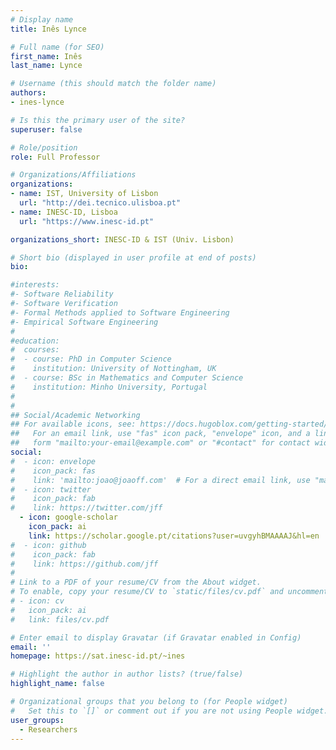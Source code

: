 ```yaml
---
# Display name
title: Inês Lynce

# Full name (for SEO)
first_name: Inês
last_name: Lynce

# Username (this should match the folder name)
authors:
- ines-lynce

# Is this the primary user of the site?
superuser: false

# Role/position
role: Full Professor

# Organizations/Affiliations
organizations:
- name: IST, University of Lisbon
  url: "http://dei.tecnico.ulisboa.pt"
- name: INESC-ID, Lisboa
  url: "https://www.inesc-id.pt"

organizations_short: INESC-ID & IST (Univ. Lisbon)

# Short bio (displayed in user profile at end of posts)
bio: 

#interests:
#- Software Reliability
#- Software Verification
#- Formal Methods applied to Software Engineering
#- Empirical Software Engineering
#
#education:
#  courses:
#  - course: PhD in Computer Science
#    institution: University of Nottingham, UK
#  - course: BSc in Mathematics and Computer Science
#    institution: Minho University, Portugal
#
#
## Social/Academic Networking
## For available icons, see: https://docs.hugoblox.com/getting-started/page-builder/#icons
##   For an email link, use "fas" icon pack, "envelope" icon, and a link in the
##   form "mailto:your-email@example.com" or "#contact" for contact widget.
social:
#  - icon: envelope
#    icon_pack: fas
#    link: 'mailto:joao@joaoff.com'  # For a direct email link, use "mailto:joao@joaoff.com".
#  - icon: twitter
#    icon_pack: fab
#    link: https://twitter.com/jff
  - icon: google-scholar
    icon_pack: ai
    link: https://scholar.google.pt/citations?user=uvgyhBMAAAAJ&hl=en
#  - icon: github
#    icon_pack: fab
#    link: https://github.com/jff
#    
# Link to a PDF of your resume/CV from the About widget.
# To enable, copy your resume/CV to `static/files/cv.pdf` and uncomment the lines below.
# - icon: cv
#   icon_pack: ai
#   link: files/cv.pdf

# Enter email to display Gravatar (if Gravatar enabled in Config)
email: ''
homepage: https://sat.inesc-id.pt/~ines

# Highlight the author in author lists? (true/false)
highlight_name: false

# Organizational groups that you belong to (for People widget)
#   Set this to `[]` or comment out if you are not using People widget.
user_groups:
  - Researchers
---
```


